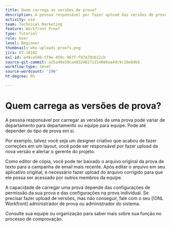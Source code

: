```yaml
---
title: Quem carrega as versões de prova?
description: A pessoa responsável por fazer upload das versões de prova no [!DNL  Workfront] pode variar. Saiba mais sobre casos de uso comuns para identificar a configuração ideal na sua organização.
activity: use
team: Technical Marketing
feature: Workfront Proof
type: Tutorial
role: User
level: Beginner
thumbnail: who-uploads-proofs.png
jira: KT-10162
exl-id: e49ce586-ff9e-459c-967f-f974791612cb
source-git-commit: a25a49e59ca483246271214886ea4dc9c10e8d66
workflow-type: tm+mt
source-wordcount: '190'
ht-degree: 0%

---
```


# Quem carrega as versões de prova?

A pessoa responsável por carregar as versões de uma prova pode variar de departamento para departamento ou equipe para equipe. Pode até depender do tipo de prova em si.

Por exemplo, talvez você seja um designer criativo que acabou de fazer correções em um layout, você pode ser responsável por fazer upload da nova versão e alertar o gerente do projeto.

Como editor de cópia, você pode ter baixado o arquivo original da prova de texto para a campanha de email mais recente. Após editar o arquivo em seu aplicativo original, é necessário fazer upload do arquivo corrigido para que ele possa ser acessado por outros membros da equipe.

A capacidade de carregar uma prova depende das configurações de permissão da sua prova e das configurações na prova individual. Se precisar fazer upload de versões, mas não conseguir, fale com o seu [!DNL Workfront] administrador de prova ou administrador do sistema.

Consulte sua equipe ou organização para saber mais sobre sua função no processo de comprovação.
